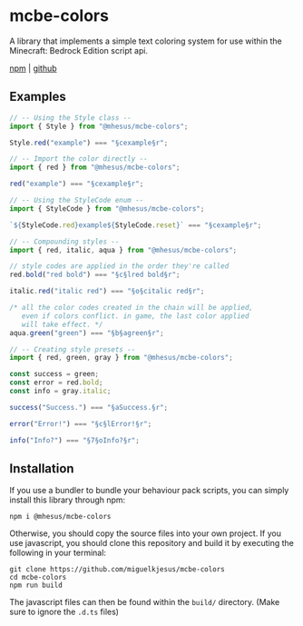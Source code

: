# mcbe-colors

A library that implements a simple text coloring system for use within the Minecraft: Bedrock Edition script api.

[npm](https://www.npmjs.com/package/@mhesus/mcbe-colors) | [github](https://github.com/miguelkjesus/mcbe-colors)

## Examples

```ts
// -- Using the Style class --
import { Style } from "@mhesus/mcbe-colors";

Style.red("example") === "§cexample§r";
```

```ts
// -- Import the color directly --
import { red } from "@mhesus/mcbe-colors";

red("example") === "§cexample§r";
```

```ts
// -- Using the StyleCode enum --
import { StyleCode } from "@mhesus/mcbe-colors";

`${StyleCode.red}example${StyleCode.reset}` === "§cexample§r";
```

```ts
// -- Compounding styles --
import { red, italic, aqua } from "@mhesus/mcbe-colors";

// style codes are applied in the order they're called
red.bold("red bold") === "§c§lred bold§r";

italic.red("italic red") === "§o§citalic red§r";

/* all the color codes created in the chain will be applied, 
   even if colors conflict. in game, the last color applied 
   will take effect. */
aqua.green("green") === "§b§agreen§r";
```

```ts
// -- Creating style presets --
import { red, green, gray } from "@mhesus/mcbe-colors";

const success = green;
const error = red.bold;
const info = gray.italic;

success("Success.") === "§aSuccess.§r";

error("Error!") === "§c§lError!§r";

info("Info?") === "§7§oInfo?§r";
```

## Installation

If you use a bundler to bundle your behaviour pack scripts, you can simply install this library through npm:

```
npm i @mhesus/mcbe-colors
```

Otherwise, you should copy the source files into your own project. If you use javascript, you should clone this repository and build it by executing the following in your terminal:

```
git clone https://github.com/miguelkjesus/mcbe-colors
cd mcbe-colors
npm run build
```

The javascript files can then be found within the `build/` directory. (Make sure to ignore the `.d.ts` files)
